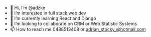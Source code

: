 - 👋 Hi, I’m @adzke
- 👀 I’m interested in full stack web dev
- 🌱 I’m currently learning React and Django
- 💞️ I’m looking to collaborate on CRM or Web Statistic Systems 
- 📫 How to reach me 0488513408 or adrian_stocky_@hotmail.com
<!---
adzke/adzke is a ✨ special ✨ repository because its `README.md` (this file) appears on your GitHub profile.
You can click the Preview link to take a look at your changes.
--->
